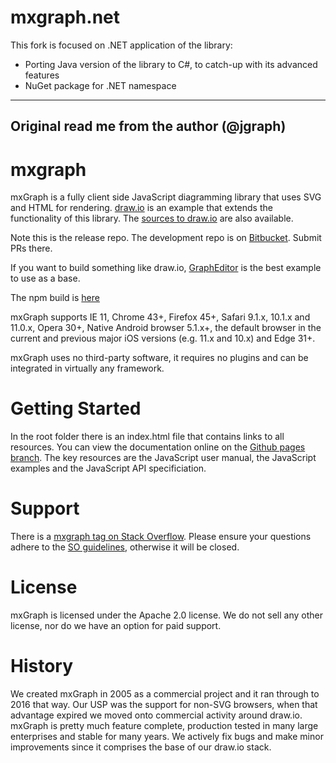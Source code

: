 
mxgraph.net
===========

This fork is focused on .NET application of the library:
+ Porting Java version of the library to C#, to catch-up with its advanced features
+ NuGet package for .NET namespace



-----
Original read me from the author (@jgraph)
-----

mxgraph
=======

mxGraph is a fully client side JavaScript diagramming library that uses SVG and HTML for rendering. [draw.io](https://www.draw.io) is an example that extends the functionality of this library. The [sources to draw.io](https://github.com/jgraph/draw.io) are also available.

Note this is the release repo. The development repo is on [Bitbucket](https://bitbucket.org/jgraph/mxgraph2). Submit PRs there.

If you want to build something like draw.io, [GraphEditor](https://jgraph.github.io/mxgraph/javascript/examples/grapheditor/www/index.html) is the best example to use as a base.

The npm build is [here](https://www.npmjs.com/package/mxgraph)

mxGraph supports IE 11, Chrome 43+, Firefox 45+, Safari 9.1.x, 10.1.x and 11.0.x, Opera 30+, Native Android browser 5.1.x+, the default browser in the current and previous major iOS versions (e.g. 11.x and 10.x) and Edge 31+.

mxGraph uses no third-party software, it requires no plugins and can be integrated in virtually any framework.

Getting Started
===============

In the root folder there is an index.html file that contains links to all resources. You can view the documentation online on the [Github pages branch](https://jgraph.github.io/mxgraph/). The key resources are the JavaScript user manual, the JavaScript examples and the JavaScript API specificiation.

Support
=======

There is a [mxgraph tag on Stack Overflow](http://stackoverflow.com/questions/tagged/mxgraph). Please ensure your questions adhere to the [SO guidelines](http://stackoverflow.com/help/on-topic), otherwise it will be closed.

License
=======

mxGraph is licensed under the Apache 2.0 license. We do not sell any other license, nor do we have an option for paid support.

History
=======

We created mxGraph in 2005 as a commercial project and it ran through to 2016 that way. Our USP was the support for non-SVG browsers, when that advantage expired we moved onto commercial activity around draw.io. mxGraph is pretty much feature complete, production tested in many large enterprises and stable for many years. We actively fix bugs and make minor improvements since it comprises the base of our draw.io stack.
